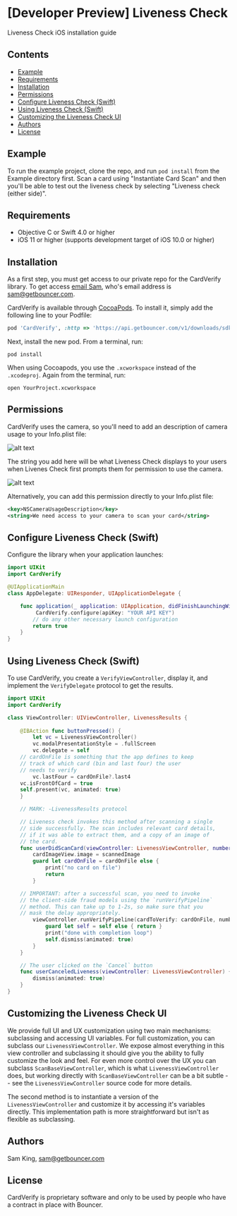 # [Developer Preview] Liveness Check

Liveness Check iOS installation guide

## Contents
* [Example](#example)
* [Requirements](#requirements)
* [Installation](#installation)
* [Permissions](#permissions)
* [Configure Liveness Check (Swift)](#configure-liveness-check-swift)
* [Using Liveness Check (Swift)](#using-liveness-check-swift)
* [Customizing the Liveness Check UI](#customizing-the-liveness-check-ui)
* [Authors](#authors)
* [License](#license)

## Example

To run the example project, clone the repo, and run `pod install` from
the Example directory first. Scan a card using "Instantiate Card Scan"
and then you'll be able to test out the liveness check by selecting
"Liveness check (either side)".

## Requirements

* Objective C or Swift 4.0 or higher
* iOS 11 or higher (supports development target of iOS 10.0 or higher)

## Installation

As a first step, you must get access to our private repo for the CardVerify
library. To get access [email Sam](mailto:sam@getbouncer.com), who's email
address is sam@getbouncer.com.

CardVerify is available through [CocoaPods](https://cocoapods.org). To install
it, simply add the following line to your Podfile:

```ruby
pod 'CardVerify', :http => 'https://api.getbouncer.com/v1/downloads/sdk/card_verify/<API_SECRET>/cardverify-ios-1.0.5022.tgz'
```

Next, install the new pod. From a terminal, run:

```
pod install
```

When using Cocoapods, you use the `.xcworkspace` instead of the
`.xcodeproj`. Again from the terminal, run:

```
open YourProject.xcworkspace
```

## Permissions

CardVerify uses the camera, so you'll need to add an description of
camera usage to your Info.plist file:

![alt text](https://github.com/getbouncer/cardscan-ios/raw/master/Info.plist.camera.png "Info.plist")

The string you add here will be what Liveness Check displays to your users
when Livenes Check first prompts them for permission to use the camera.

![alt text](https://github.com/getbouncer/cardscan-ios/raw/master/camera_prompt.png "Camera prompt")

Alternatively, you can add this permission directly to your Info.plist
file:

```xml
<key>NSCameraUsageDescription</key>
<string>We need access to your camera to scan your card</string>
```

## Configure Liveness Check (Swift)

Configure the library when your application launches:

```swift
import UIKit
import CardVerify

@UIApplicationMain
class AppDelegate: UIResponder, UIApplicationDelegate {

    func application(_ application: UIApplication, didFinishLaunchingWithOptions launchOptions: [UIApplicationLaunchOptionsKey: Any]?) -> Bool {
    	 CardVerify.configure(apiKey: "YOUR API KEY") 
        // do any other necessary launch configuration
        return true
    }
}
```


## Using Liveness Check (Swift)

To use CardVerify, you create a `VerifyViewController`, display it, and
implement the `VerifyDelegate` protocol to get the results.

```swift
import UIKit
import CardVerify

class ViewController: UIViewController, LivenessResults {
    
    @IBAction func buttonPressed() {
        let vc = LivenessViewController()
        vc.modalPresentationStyle = .fullScreen
        vc.delegate = self
	// cardOnFile is something that the app defines to keep
	// track of which card (bin and last four) the user
	// needs to verify
        vc.lastFour = cardOnFile?.last4
	vc.isFrontOfCard = true
	self.present(vc, animated: true)
    }

    // MARK: -LivenessResults protocol

    // Liveness check invokes this method after scanning a single
    // side successfully. The scan includes relevant card details,
    // if it was able to extract them, and a copy of an image of
    // the card.
    func userDidScanCard(viewController: LivenessViewController, number: String?, name: String?, expiryYear: String?, expiryMonth: String?, scannedImage: UIImage) {
        cardImageView.image = scannedImage
        guard let cardOnFile = cardOnFile else {
            print("no card on file")
            return
        }

	// IMPORTANT: after a successful scan, you need to invoke
	// the client-side fraud models using the `runVerifyPipeline`
	// method. This can take up to 1-2s, so make sure that you
	// mask the delay appropriately.
        viewController.runVerifyPipeline(cardToVerify: cardOnFile, number: number ?? "", expiryYear: expiryYear, expiryMonth: expiryMonth, debugForceError: nil) { [weak self] paymentCard in
            guard let self = self else { return }
            print("done with completion loop")
            self.dismiss(animated: true)
        }
    }

    // The user clicked on the `Cancel` button
    func userCanceledLiveness(viewController: LivenessViewController) {
        dismiss(animated: true)
    }
}
```

## Customizing the Liveness Check UI

We provide full UI and UX customization using two main mechanisms:
subclassing and accessing UI variables. For full customization, you
can subclass our `LivenessViewController`. We expose almost everything
in this view controller and subclassing it should give you the ability
to fully customize the look and feel. For even more control over the
UX you can subclass `ScanBaseViewController`, which is what
`LivenessViewController` does, but working directly with
`ScanBaseViewController` can be a bit subtle -- see the
`LivenessViewController` source code for more details.

The second method is to instantiate a version of the
`LivenessViewController` and customize it by accessing it's variables
directly. This implementation path is more straightforward but isn't
as flexible as subclassing.

## Authors

Sam King, sam@getbouncer.com

## License

CardVerify is proprietary software and only to be used by people who have a contract in place
with Bouncer.
